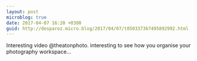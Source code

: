 ```yaml
---
layout: post
microblog: true
date: 2017-04-07 16:20 +0300
guid: http://desparoz.micro.blog/2017/04/07/t850337367495892992.html
---
```

Interesting video @theatonphoto. interesting to see how you organise your photography workspace…
